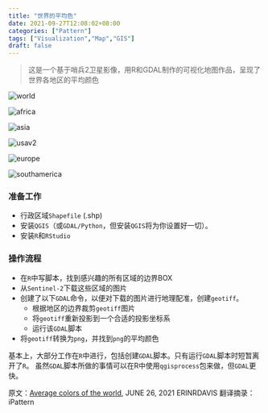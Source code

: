 ```yaml
---
title: "世界的平均色"
date: 2021-09-27T12:08:02+08:00
categories: ["Pattern"]
tags: ["Visualization","Map","GIS"]
draft: false
---
```


> 这是一个基于哨兵2卫星影像，用R和GDAL制作的可视化地图作品，呈现了世界各地区的平均颜色

![world](/images/posts/2021-09-27-worldmap.png)

![africa](/images/posts/2021-09-27-africa.webp)

![asia](/images/posts/2021-09-27-asia.png)

![usav2](/images/posts/2021-09-27-usa_v2.webp)

![europe](/images/posts/2021-09-27-europe.webp)

![southamerica](/images/posts/2021-09-27-southamerica.webp)

### 准备工作

- 行政区域`Shapefile` (.shp)
- 安装`QGIS`（或`GDAL/Python`，但安装`QGIS`将为你设置好一切）。
- 安装`R`和`RStudio`

### 操作流程

- 在`R`中写脚本，找到感兴趣的所有区域的边界BOX
- 从`Sentinel-2`下载这些区域的图片
- 创建了以下`GDAL`命令，以便对下载的图片进行地理配准，创建`geotiff`。
  - 根据地区的边界裁剪`geotiff`图片
  - 将`geotiff`重新投影到一个合适的投影坐标系
  - 运行该`GDAL`脚本
- 将`geotiff`转换为`png`，并找到`png`的平均颜色


基本上，大部分工作在`R`中进行，包括创建`GDAL`脚本。只有运行`GDAL`脚本时短暂离开了`R`。
虽然`GDAL`脚本所做的事情可以在R中使用`qgisprocess`包来做，但`GDAL`更快。


原文：[Average colors of the world](https://erdavis.com/2021/06/26/average-colors-of-the-world/), JUNE 26, 2021 ERINRDAVIS
翻译摘录：iPattern
